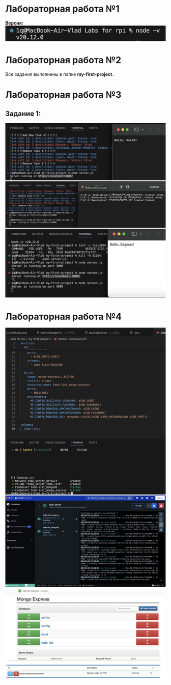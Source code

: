 # Лабораторная работа №1
**Версия:**
![img_id_1](./version.png)

# Лабораторная работа №2
Все задания выполнены в папке **my-first-project**.  

# Лабораторная работа №3
## Задание 1:
![img_id_2](./server_is_working.png) 
![img_id_3](./server_is_working2.png)
![img_id_4](./server_is_working3.png)

# Лабораторная работа №4

![img_id_5](./4.1.png) 
![img_id_6](./4.2.png)
![img_id_7](./4.3.png)
![img_id_8](./4.4.png)

